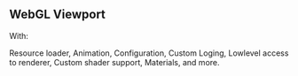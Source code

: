 ## WebGL Viewport

With:

Resource loader,
Animation,
Configuration,
Custom Loging,
Lowlevel access to renderer,
Custom shader support,
Materials,
and more.